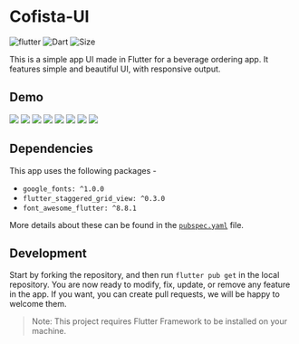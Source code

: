 # Cofista-UI

![flutter](https://img.shields.io/badge/Flutter-Framework-brightgreen?logo=flutter)
![Dart](https://img.shields.io/badge/Dart-Language-blue?logo=dart)
![Size](https://img.shields.io/github/repo-size/codenameakshay/cofista-ui)

This is a simple app UI made in Flutter for a beverage ordering app. It features simple and beautiful UI, with responsive output.

## Demo

![](demo/1.jpg)
![](demo/2.jpg)
![](demo/3.jpg)
![](demo/4.jpg)
![](demo/5.jpg)
![](demo/6.jpg)
![](demo/7.jpg)
![](demo/8.jpg)

## Dependencies
This app uses the following packages -
- `google_fonts: ^1.0.0`
- `flutter_staggered_grid_view: ^0.3.0`
- `font_awesome_flutter: ^8.8.1`

More details about these can be found in the [`pubspec.yaml`](https://github.com/codenameakshay/cofista-ui/tree/master/pubspec.yaml) file.


## Development

Start by forking the repository, and then run `flutter pub get` in the local repository. You are now ready to modify, fix, update, or remove any feature in the app. If you want, you can create pull requests, we will be happy to welcome them.
>Note: This project requires Flutter Framework to be installed on your machine.